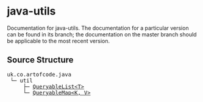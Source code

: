# java-utils
Documentation for java-utils. The documentation for a particular version can be found in its branch;
the documentation on the master branch should be applicable to the most recent version.

## Source Structure
<pre>uk.co.artofcode.java
 └─ util
     ├─ <a href="util/queryablelist.md">QueryableList&lt;T&gt;</a>
     └─ <a href="util/queryablemap.md">QueryableMap&lt;K, V&gt;</a></pre>